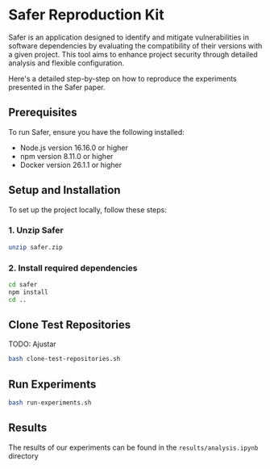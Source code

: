 # Safer Reproduction Kit

Safer is an application designed to identify and mitigate vulnerabilities in software dependencies by evaluating the compatibility of their versions with a given project. This tool aims to enhance project security through detailed analysis and flexible configuration.

Here's a detailed step-by-step on how to reproduce the experiments presented in the Safer paper.  

## Prerequisites
To run Safer, ensure you have the following installed:
- Node.js version 16.16.0 or higher
- npm version 8.11.0 or higher
- Docker version 26.1.1 or higher


## Setup and Installation

To set up the project locally, follow these steps:

### 1. Unzip Safer

```bash
unzip safer.zip
```

### 2. Install required dependencies

```bash
cd safer
npm install
cd ..
```


## Clone Test Repositories

TODO: Ajustar

```bash
bash clone-test-repositories.sh
```

## Run Experiments

```bash
bash run-experiments.sh
```

## Results

The results of our experiments can be found in the `results/analysis.ipynb` directory
